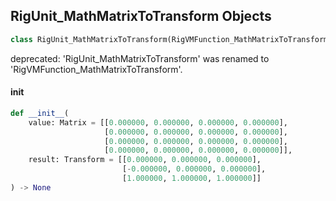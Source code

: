 ## RigUnit_MathMatrixToTransform Objects

```python
class RigUnit_MathMatrixToTransform(RigVMFunction_MathMatrixToTransform)
```

deprecated: 'RigUnit_MathMatrixToTransform' was renamed to 'RigVMFunction_MathMatrixToTransform'.

<a id="unreal.RigUnit_MathMatrixToTransform.__init__"></a>

#### __init__

```python
def __init__(
    value: Matrix = [[0.000000, 0.000000, 0.000000, 0.000000],
                     [0.000000, 0.000000, 0.000000, 0.000000],
                     [0.000000, 0.000000, 0.000000, 0.000000],
                     [0.000000, 0.000000, 0.000000, 0.000000]],
    result: Transform = [[0.000000, 0.000000, 0.000000],
                         [-0.000000, 0.000000, 0.000000],
                         [1.000000, 1.000000, 1.000000]]
) -> None
```

<a id="unreal.RigVMFunction_MathMatrixFromTransform"></a>